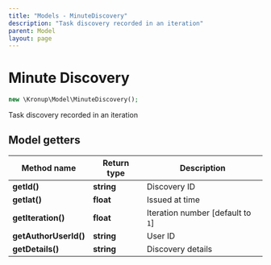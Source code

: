 ```yaml
---
title: "Models - MinuteDiscovery"
description: "Task discovery recorded in an iteration"
parent: Model
layout: page
---
```


# Minute Discovery

```php
new \Kronup\Model\MinuteDiscovery();
```

Task discovery recorded in an iteration

## Model getters

Method name | Return type | Description
------------ | ------------- | -------------
**getId()** | **string** | Discovery ID
**getIat()** | **float** | Issued at time
**getIteration()** | **float** | Iteration number   [default to `1`]
**getAuthorUserId()** | **string** | User ID
**getDetails()** | **string** | Discovery details

